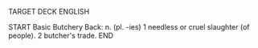 TARGET DECK
ENGLISH

START
Basic
Butchery
Back: n. (pl. -ies) 1 needless or cruel slaughter (of people). 2 butcher's trade.
END
